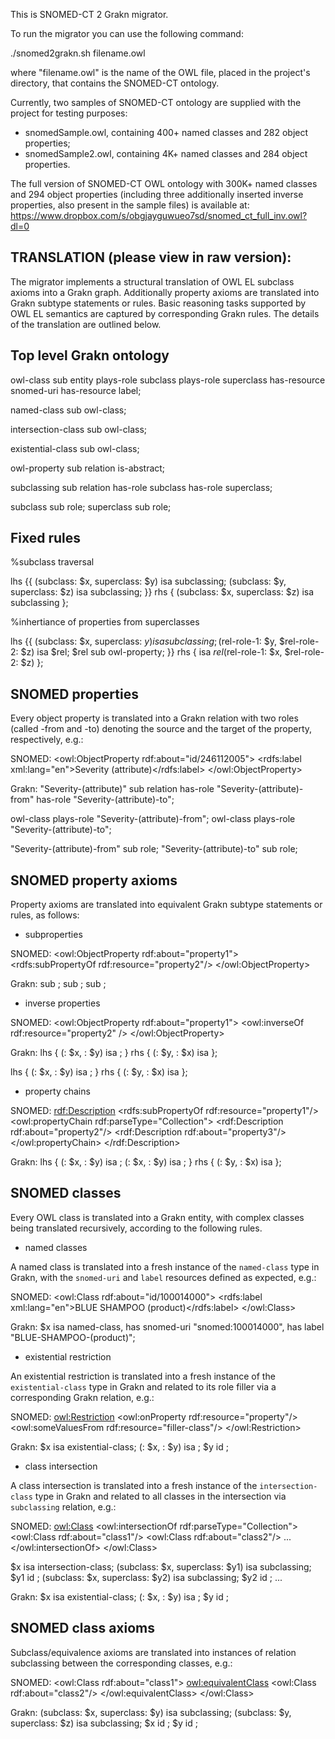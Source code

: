 This is SNOMED-CT 2 Grakn migrator. 

To run the migrator you can use the following command:

./snomed2grakn.sh filename.owl

where "filename.owl" is the name of the OWL file, placed in the project's directory, that contains the SNOMED-CT ontology. 

Currently, two samples of SNOMED-CT ontology are supplied with the project for testing purposes:
- snomedSample.owl, containing 400+ named classes and 282 object properties;
- snomedSample2.owl, containing 4K+ named classes and 284 object properties. 

The full version of SNOMED-CT OWL ontology with 300K+ named classes and 294 object properties (including three additionally inserted inverse properties, also present in the sample files) is available at:
https://www.dropbox.com/s/obgjayguwueo7sd/snomed_ct_full_inv.owl?dl=0



TRANSLATION (please view in raw version):
------------

The migrator implements a structural translation of OWL EL subclass axioms into a Grakn graph. Additionally property axioms are translated into Grakn subtype statements or rules. Basic reasoning tasks supported by OWL EL semantics are captured by corresponding Grakn rules. The details of the translation are outlined below.


Top level Grakn ontology
------------------------

owl-class sub entity
	plays-role subclass
	plays-role superclass
	has-resource snomed-uri
	has-resource label;

named-class sub owl-class;

intersection-class sub owl-class;

existential-class sub owl-class;

owl-property sub relation is-abstract;

subclassing sub relation
	has-role subclass
	has-role superclass;

subclass sub role;
superclass sub role;


Fixed rules
-----------
%subclass traversal

lhs {{
(subclass: $x, superclass: $y) isa subclassing; 
(subclass: $y, superclass: $z) isa subclassing;
}} 
rhs { 
(subclass: $x, superclass: $z) isa subclassing 
}; 


%inhertiance of properties from superclasses

lhs {{
(subclass: $x, superclass: $y) isa subclassing; 
($rel-role-1: $y, $rel-role-2: $z) isa $rel;
$rel sub owl-property; 
}} 
rhs { 
isa $rel ($rel-role-1: $x, $rel-role-2: $z) 
}; 



SNOMED properties
-----------------

Every object property is translated into a Grakn relation with two roles (called <owl-property name>-from and <owl-property name>-to) denoting the source and the target of the property, respectively, e.g.:

SNOMED:
<owl:ObjectProperty rdf:about="id/246112005">
    <rdfs:label xml:lang="en">Severity (attribute)</rdfs:label>
</owl:ObjectProperty>

Grakn:
"Severity-(attribute)" sub relation
	has-role "Severity-(attribute)-from"
	has-role "Severity-(attribute)-to";

owl-class plays-role "Severity-(attribute)-from";
owl-class plays-role "Severity-(attribute)-to";

"Severity-(attribute)-from" sub role;
"Severity-(attribute)-to" sub role;


SNOMED property axioms
----------------------

Property axioms are translated into equivalent Grakn subtype statements or rules, as follows:


- subproperties

SNOMED:
<owl:ObjectProperty rdf:about="property1">
    <rdfs:subPropertyOf rdf:resource="property2"/>
</owl:ObjectProperty>

Grakn:
<property1-name> sub <property2-name>;
<property1-name-from> sub <property2-name-from>;
<property1-name-to> sub <property2-name-to>;


- inverse properties

SNOMED:
<owl:ObjectProperty rdf:about="property1">
    <owl:inverseOf rdf:resource="property2" />
</owl:ObjectProperty>

Grakn:
lhs { 
(<property1-name-from>: $x, <property1-name-to>: $y) isa <property1-name>;
} 
rhs { 
(<property2-name-from>: $y, <property2-name-to>: $x) isa <property2-name> 
}; 

lhs { 
(<property2-name-from>: $x, <property2-name-to>: $y) isa <property2-name>;
} 
rhs { 
(<property1-name-from>: $y, <property1-name-to>: $x) isa <property1-name> 
}; 


- property chains

SNOMED:
<rdf:Description>
   <rdfs:subPropertyOf rdf:resource="property1"/>
   <owl:propertyChain rdf:parseType="Collection">
      <rdf:Description rdf:about="property2"/>
      <rdf:Description rdf:about="property3"/>
   </owl:propertyChain>
</rdf:Description>


Grakn:
lhs { 
(<property2-name-from>: $x, <property2-name-to>: $y) isa <property2-name>;
(<property3-name-from>: $x, <property3-name-to>: $y) isa <property3-name>;
} 
rhs { 
(<property1-name-from>: $y, <property1-name-to>: $x) isa <property1-name> 
}; 


SNOMED classes
--------------

Every OWL class is translated into a Grakn entity, with complex classes being translated recursively, according to the following rules. 


- named classes

A named class is translated into a fresh instance of the `named-class` type in Grakn, with the `snomed-uri` and `label` resources defined as expected, e.g.:

SNOMED:
<owl:Class rdf:about="id/100014000">
   <rdfs:label xml:lang="en">BLUE SHAMPOO (product)</rdfs:label>
</owl:Class>

Grakn:
$x isa named-class, has snomed-uri "snomed:100014000", has label "BLUE-SHAMPOO-(product)"; 


- existential restriction

An existential restriction is translated into a fresh instance of the `existential-class` type in Grakn and related to its role filler via a corresponding Grakn relation, e.g.:

SNOMED:
<owl:Restriction>
	<owl:onProperty rdf:resource="property"/>
	<owl:someValuesFrom rdf:resource="filler-class"/>
</owl:Restriction>

Grakn:
$x isa existential-class;
(<property-name-from>: $x, <property-name-to>: $y) isa <property-name>;
$y id <filler-class-id>;


- class intersection

A class intersection is translated into a fresh instance of the `intersection-class` type in Grakn and related to all classes in the intersection via `subclassing` relation, e.g.:

SNOMED:
<owl:Class>
<owl:intersectionOf rdf:parseType="Collection">
       <owl:Class rdf:about="class1"/>
       <owl:Class rdf:about="class2"/>
       ...
</owl:intersectionOf>
</owl:Class>

$x isa intersection-class;
(subclass: $x, superclass: $y1) isa subclassing;
$y1 id <class1-id>;
(subclass: $x, superclass: $y2) isa subclassing;
$y2 id <class2-id>;
...


Grakn:
$x isa existential-class;
(<property-name-from>: $x, <property-name-to>: $y) isa <property-name>;
$y id <filler-class-id>;


SNOMED class axioms
-------------------

Subclass/equivalence axioms are translated into instances of relation subclassing between the corresponding classes, e.g.:

SNOMED:
<owl:Class rdf:about="class1">
    <owl:equivalentClass>
       <owl:Class rdf:about="class2"/>
    </owl:equivalentClass>
</owl:Class>

Grakn:
(subclass: $x, superclass: $y) isa subclassing;
(subclass: $y, superclass: $z) isa subclassing;
$x id <class1-id>;
$y id <class2-id>;


